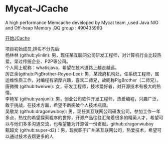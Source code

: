 # Mycat-JCache
A high performance  Memcache developed by Mycat team ,used Java NIO and Off-heap Memory ,QQ group : 490435960

[开始JCache](https://github.com/MyCATApache/Mycat-JCache/blob/master/%E5%BC%80%E5%A7%8BJcache.md)

项目初始成员,排名不分先后:<br>
杨林林 (github:ylinlin): 男，现任某互联网公司研发工程师，对计算机行业比较热爱。呆过传统企业、P2P等公司。<br>
个人网上昵称：whatisjava，希望在技术道路上越走越远。<br>
厉正余(github:PigBrother-Royee-Lee): 男，某政府机构处，任系统工程师，属运维性质工作，对编程有浓厚兴趣，喜欢二师兄，故昵称PigBrother（二师兄）。<br>
唐微微 (github:tweiwei): 女，研发工程师，技术爱好者，对开源技术有极大的热情。<br>
李艳军 (github:yanjunli): 男，创业公司软件开发工程师，热爱编程，兴趣广泛，敢于挑战，在技术方面，希望不断突破个人技术瓶颈。<br>
吴敬龙 (github:dragonwuboy): 男，现任某互联网公司研发公司，参加工作一年多点，热忱的希望探索程序的世界，开源产品往往汇聚着很多的精英人才，希望可以与他们多多沟通交流，也希望能为开源做一份贡献。github:dragonwuboy<br>
甄超文 (github:super-d2)：男，现就职于广州某互联网公司，热爱技术，希望可以通过技术去帮更多的人<br>
